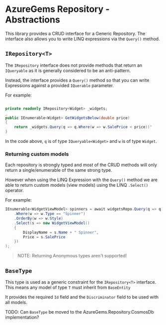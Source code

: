 # AzureGems Repository - Abstractions

This library provides a CRUD interface for a Generic Repository. The interface also allows you to write LINQ expressions via the `Query()` method.

## `IRepository<T>`

The `IRepository` interface does not provide methods that return an `IQueryable` as it is generally considered to be an anti-pattern.

Instead, the interface provides a `Query()` method so that you can write Expressions against a provided `IQuerable` parameter.

For example:

```csharp

private readonly IRepository<Widget> _widgets;
_
public IEnumerable<Widget> GetWidgetsBelow(double price)
{
	return _widgets.Query(q => q.Where(w => w.SalePrice < price))'
}
```
In the code above, `q` is of type `IQueryable<Widget>` and `w` is of type `Widget`.

### Returning custom models

Each repository is strongly typed and most of the CRUD methods will only return a single/enumerable of the same strong type.

However when using the LINQ Expression with the `Query()` method we are able to return custom models (view models) using the LINQ `.Select()` operator.
 
For example: 

```csharp
IEnumerable<WidgetViewModel> spinners = await widgetsRepo.Query(q => q
	.Where(w => w.Type == "Spinner")
	.OrderBy(w => w.Style)
	.Select(s => new WidgetViewModel()
	{
		DisplayName = s.Name + " Spinner",
		Price = s.SalePrice		
	})
);
```
> NOTE: Returning Anonymous types aren't supported!

## `BaseType`

This type is used as a generic constraint for the `IRepository<T>` interface. This means any model of type `T` must inherit from `BaseEntity`

It provides the required `Id` field and the `Discriminator` field to be used with all models.

TODO: Can `BaseType` be moved to the AzureGems.Repository.CosmosDb implementation?